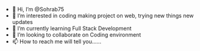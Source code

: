 - 👋 Hi, I’m @Sohrab75
- 👀 I’m interested in coding making project on web, trying new things new updates
- 🌱 I’m currently learning Full Stack Development 
- 💞️ I’m looking to collaborate on Coding environment 
- 📫 How to reach me will tell you......

<!---
Sohrab75/Sohrab75 is a ✨ special ✨ repository because its `README.md` (this file) appears on your GitHub profile.
You can click the Preview link to take a look at your changes.
--->
